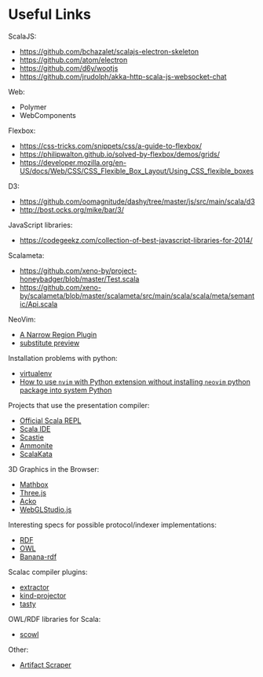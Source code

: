 # Useful Links

ScalaJS:
* https://github.com/bchazalet/scalajs-electron-skeleton
* https://github.com/atom/electron
* https://github.com/d6y/wootjs
* https://github.com/jrudolph/akka-http-scala-js-websocket-chat

Web:
* Polymer
* WebComponents

Flexbox:
* https://css-tricks.com/snippets/css/a-guide-to-flexbox/
* https://philipwalton.github.io/solved-by-flexbox/demos/grids/
* https://developer.mozilla.org/en-US/docs/Web/CSS/CSS_Flexible_Box_Layout/Using_CSS_flexible_boxes

D3:
* https://github.com/oomagnitude/dashy/tree/master/js/src/main/scala/d3
* http://bost.ocks.org/mike/bar/3/

JavaScript libraries:
* https://codegeekz.com/collection-of-best-javascript-libraries-for-2014/

Scalameta:
* https://github.com/xeno-by/project-honeybadger/blob/master/Test.scala
* https://github.com/xeno-by/scalameta/blob/master/scalameta/src/main/scala/scala/meta/semantic/Api.scala

NeoVim:
* [A Narrow Region Plugin](https://github.com/chrisbra/NrrwRgn)
* [substitute preview](https://github.com/osyo-manga/vim-over)

Installation problems with python:
* [virtualenv](http://stackoverflow.com/a/13958308/2621536)
* [How to use `nvim` with Python extension without installing `neovim` python package into system Python](https://github.com/neovim/neovim/issues/3396)

Projects that use the presentation compiler:
- [Official Scala REPL](https://github.com/scala/scala/tree/2.12.x/src/repl/scala/tools/nsc)
- [Scala IDE](https://github.com/scala-ide/scala-ide)
- [Scastie](https://github.com/OlegYch/scastie)
- [Ammonite](https://github.com/lihaoyi/Ammonite)
- [ScalaKata](https://github.com/MasseGuillaume/ScalaKata2)

3D Graphics in the Browser:
- [Mathbox](https://gitgud.io/unconed/mathbox/tree/master)
- [Three.js](http://threejs.org/)
- [Acko](http://acko.net/)
- [WebGLStudio.js](http://webglstudio.org/)

Interesting specs for possible protocol/indexer implementations:
- [RDF](https://en.wikipedia.org/wiki/Resource_Description_Framework)
- [OWL](https://en.wikipedia.org/wiki/Web_Ontology_Language)
- [Banana-rdf](https://github.com/banana-rdf/banana-rdf)

Scalac compiler plugins:
- [extractor](https://github.com/matanster/extractor)
- [kind-projector](https://github.com/non/kind-projector)
- [tasty](https://github.com/VladimirNik/tasty)

OWL/RDF libraries for Scala:
- [scowl](https://github.com/phenoscape/scowl)

Other:
- [Artifact Scraper](https://github.com/MasseGuillaume/super-winner)
